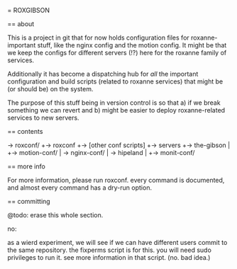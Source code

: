 = ROXGIBSON

== about

This is a project in git that for now holds configuration files for roxanne-important stuff, like the nginx config and the motion config.  It might be that we keep the configs for different servers (!?) here for the roxanne family of services.

Additionally it has become a dispatching hub for *all* the important configuration and build scripts (related to roxanne services) that might be (or should be) on the system.

The purpose of this stuff being in version control is so that a) if we break something we can revert and b) might be easier to deploy roxanne-related services to new servers.

== contents

-> roxconf/
 +-> roxconf
 +-> [other conf scripts]
 +-> servers
     +-> the-gibson
     |   +-> motion-conf/
     |   \-> nginx-conf/
     |
     \-> hipeland
         |
         +-> monit-conf/

== more info

For more information, please run roxconf.  every command is documented, and almost every command has a dry-run option.



== committing

 @todo: erase this whole section.

  no:

as a wierd experiment, we will see if we can have different users commit to the same repository.  the fixperms script is for this.  you will need sudo privileges to run it.  see more information in that script. (no. bad idea.)
